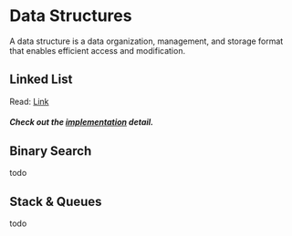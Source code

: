 # Data Structures
A data structure is a data organization, management, and storage format that enables efficient access and modification.


## Linked List
Read: [Link](src/documentation/LinkedList.md)
##### Check out the [implementation](src/implementation/LinkedList.js) detail.


## Binary Search
todo


## Stack & Queues
todo
